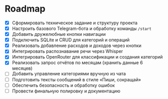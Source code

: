 # Roadmap

- [x] Сформировать техническое задание и структуру проекта
- [x] Настроить базового Telegram-бота и обработку команды `/start`
- [x] Добавить дружелюбные кнопки навигации
- [x] Подключить SQLite и CRUD для категорий и операций
- [x] Реализовать добавление расходов и доходов через кнопки
- [x] Интегрировать распознавание речи через Whisper
- [x] Интегрировать OpenRouter для классификации и создания категорий
- [x] Реализовать запрос отчётов по месяцам (хранить данные 6 месяцев)
- [ ] Добавить управление категориями вручную из чата
- [ ] Подготовить тексты сообщений в стиле «Пиши, сокращай»
- [ ] Обеспечить безопасность и обработку ошибок
- [ ] Провести финальную полировку и документацию
